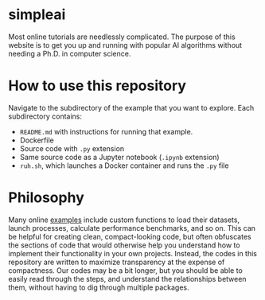 # simpleai

Most online tutorials are needlessly complicated. The purpose of this website is to get you up and running with popular AI algorithms without needing a Ph.D. in computer science. 

# How to use this repository
Navigate to the subdirectory of the example that you want to explore. Each subdirectory contains:

- `README.md` with instructions for running that example.
- Dockerfile
- Source code with `.py` extension
- Same source code as a Jupyter notebook (`.ipynb` extension)
- `ruh.sh`, which launches a Docker container and runs the `.py` file

# Philosophy
Many online [examples](https://github.com/NVIDIA/DeepLearningExamples/) include custom functions to load their datasets, launch processes, calculate performance benchmarks, and so on. This can be helpful for creating clean, compact-looking code, but often obfuscates the sections of code that would otherwise help you understand how to implement their functionality in your own projects. Instead, the codes in this repository are written to maximize transparency at the expense of compactness. Our codes may be a bit longer, but you should be able to easily read through the steps, and understand the relationships between them, without having to dig through multiple packages. 
